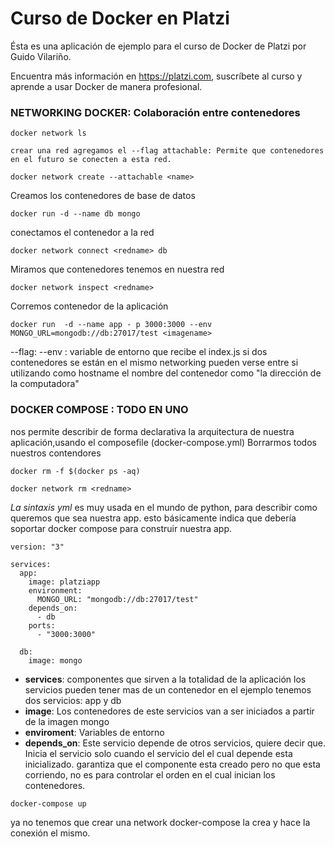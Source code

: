 # Curso de Docker en Platzi

Ésta es una aplicación de ejemplo para el curso de Docker de Platzi por Guido
Vilariño.

Encuentra más información en https://platzi.com, suscríbete al curso y aprende
a usar Docker de manera profesional.


### NETWORKING DOCKER: Colaboración entre contenedores
``` 
docker network ls
```
    crear una red agregamos el --flag attachable: Permite que contenedores en el futuro se conecten a esta red.
```
docker network create --attachable <name>
```
Creamos los contenedores de base de datos
```
docker run -d --name db mongo
```
conectamos el contenedor a la red
```
docker network connect <redname> db
```
Miramos que contenedores tenemos en nuestra red
```
docker network inspect <redname>
```
Corremos contenedor de la aplicación
```
docker run  -d --name app - p 3000:3000 --env MONGO_URL=mongodb://db:27017/test <imagename>
```
--flag: --env : variable de entorno que recibe el index.js
si dos contenedores se están en el mismo networking pueden verse entre si utilizando como hostname el nombre del contenedor como
"la dirección de la computadora"


### DOCKER COMPOSE : TODO EN UNO
nos permite describir de forma declarativa la arquitectura de nuestra aplicación,usando el composefile (docker-compose.yml)
Borrarmos todos nuestros contendores
```
docker rm -f $(docker ps -aq)
```
```
docker network rm <redname>
```
*La sintaxis yml* es muy usada en el mundo de python,
para describir como queremos que sea nuestra app. esto básicamente indica que debería soportar docker compose para construir nuestra app.


```
version: "3"

services:
  app:
    image: platziapp
    environment:
      MONGO_URL: "mongodb://db:27017/test"
    depends_on:
      - db
    ports:
      - "3000:3000"

  db:
    image: mongo

```
- **services**: componentes que sirven a la totalidad de la aplicación
los servicios pueden tener mas de un contenedor
en el ejemplo tenemos dos servicios:
app y db
- **image**: Los contenedores de este servicios van a ser iniciados a partir de la imagen mongo
- **enviroment**: Variables de entorno
- **depends_on**: Este servicio depende de otros servicios, quiere decir que. Inicia el servicio solo cuando el servicio del el cual depende esta inicializado.
garantiza que el componente esta creado pero no que esta corriendo, no es para controlar el orden en el cual inician los contenedores.

```
docker-compose up
```
ya no tenemos que crear una network docker-compose la crea y hace la conexión el mismo.
